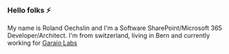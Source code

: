 ### Hello folks ⚡

My name is Roland Oechslin and I'm a Software SharePoint/Microsoft 365 Developer/Architect. I'm from switzerland, living in Bern and currently working for [Garaio Labs](https://www.garaio.com/)

<!--

[![Anurag's GitHub stats](https://github-readme-stats.vercel.app/api?username=rolandoechslin)](https://github.com/anuraghazra/github-readme-stats)

[![Top Langs](https://github-readme-stats.vercel.app/api/top-langs/?username=rolandoechslin&layout=compact)](https://github.com/anuraghazra/github-readme-stats)

**rolandoechslin/rolandoechslin** is a ✨ _special_ ✨ repository because its `README.md` (this file) appears on your GitHub profile.

Here are some ideas to get you started:
- 🔭 I’m currently working on ...
- 🌱 I’m currently learning ...
- 👯 I’m looking to collaborate on ...
- 🤔 I’m looking for help with ...
- 💬 Ask me about ...
- 📫 How to reach me: ...
- 😄 Pronouns: ...
- ⚡ Fun fact: ...
-->
